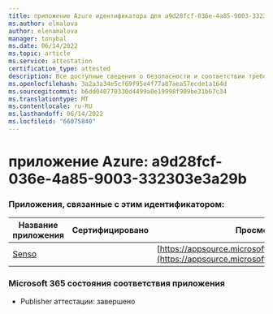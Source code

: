 ```yaml
---
title: приложение Azure идентификатора для a9d28fcf-036e-4a85-9003-332303e3a29b
ms.author: elmalova
author: elenamalova
manager: tonybal
ms.date: 06/14/2022
ms.topic: article
ms.service: attestation
certification_type: attested
description: Все доступные сведения о безопасности и соответствии требованиям для a9d28fcf-036e-4a85-9003-332303e3a29b.
ms.openlocfilehash: 3a2a3a34e5cf69f95e4f77a87aea57ecde1a164d
ms.sourcegitcommit: b6dd040770330d4499a0e19998f909be31b67c34
ms.translationtype: MT
ms.contentlocale: ru-RU
ms.lasthandoff: 06/14/2022
ms.locfileid: "66075840"
---
```

# <a name="azure-app-id-a9d28fcf-036e-4a85-9003-332303e3a29b"></a>приложение Azure: a9d28fcf-036e-4a85-9003-332303e3a29b


### <a name="apps-associated-with-this-id"></a>Приложения, связанные с этим идентификатором:
| **Название приложения** | **Сертифицировано** | **Просмотр в AppSource** |
|--------------|---------------|-----------------------|
| [Senso](../forward/WA200002571.md) |  | [https://appsource.microsoft.com/product/office/WA200002571](https://appsource.microsoft.com/product/office/WA200002571) |

### <a name="microsoft-365-app-compliance-status"></a>Microsoft 365 состояния соответствия приложения
- Publisher аттестации: завершено
